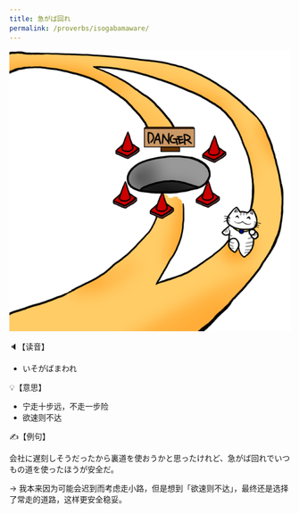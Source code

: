 ```yaml
---
title: 急がば回れ
permalink: /proverbs/isogabamaware/
---
```


![](/assets/images/proverbs/isogabamaware.png)

🔈【读音】

- いそがばまわれ

💡【意思】

- 宁走十步远，不走一步险
- 欲速则不达

✍️【例句】

会社に遅刻しそうだったから裏道を使おうかと思ったけれど、急がば回れでいつもの道を使ったほうが安全だ。

→ 我本来因为可能会迟到而考虑走小路，但是想到「欲速则不达」，最终还是选择了常走的道路，这样更安全稳妥。 